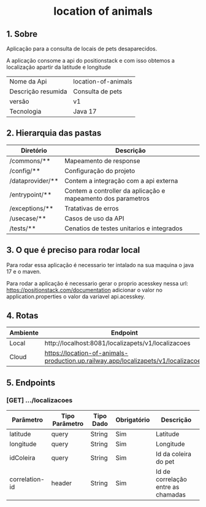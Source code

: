 <h1 align="center">
  location of animals
</h1>


## 1. Sobre

Aplicação para a consulta de locais de pets desaparecidos.

A aplicação consome a api do positionstack e com isso obtemos a localização apartir da latitude e longitude

| |  |
|----------|----------|
| Nome da Api | location-of-animals |
| Descrição resumida |Consulta de pets|
| versão | v1 |
| Tecnologia | Java 17 |

## 2. Hierarquia das pastas
| **Diretório** | **Descrição** |
|---------------|---------------|
| /commons/** | Mapeamento de response |
| /config/** | Configuração do projeto |
| /dataprovider/** | Contem a integração com a api externa |
| /entrypoint/** | Contem a controller da aplicação e mapeamento dos parametros |
| /exceptions/** | Tratativas de erros |
| /usecase/** | Casos de uso da API |
| /tests/** | Cenatios de testes unitarios e integrados |

## 3. O que é preciso para rodar local

Para rodar essa aplicação é necessario ter intalado na sua maquina o java 17 e o maven.

Para rodar a aplicação é necessario gerar o proprio acesskey nessa url: https://positionstack.com/documentation adicionar o valor no application.properties o valor da variavel api.acesskey.

## 4. Rotas
| Ambiente | Endpoint |
|----------|----------|
| Local | http://localhost:8081/localizapets/v1/localizacoes |
| Cloud | https://location-of-animals-production.up.railway.app/localizapets/v1/localizacoes |
## 5. Endpoints

### [GET] .../localizacoes
| Parâmetro | Tipo Parâmetro |Tipo Dado| Obrigatório | Descrição |
|-----------|----------------|---------|-------------|-----------|
|latitude|query|String|Sim|Latitude|
|longitude|query|String|Sim|Longitude|
|idColeira|query|String|Sim|Id da coleira do pet|
|correlation-id|header|String|Sim|Id de correlação entre as chamadas|


